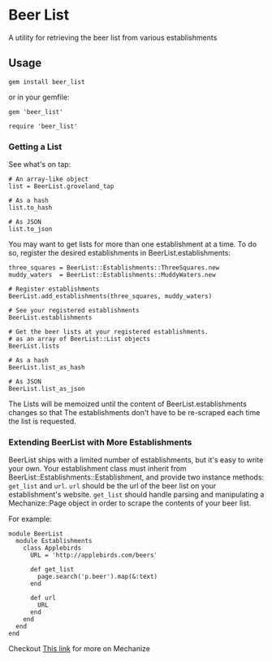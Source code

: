 # Beer List

A utility for retrieving the beer list from various establishments

## Usage

`gem install beer_list`

or in your gemfile:

`gem 'beer_list'`


`require 'beer_list'`

### Getting a List

See what's on tap:

```
# An array-like object
list = BeerList.groveland_tap

# As a hash
list.to_hash

# As JSON
list.to_json
```

You may want to get lists for more than one establishment at a time. To do so, register
the desired establishments in BeerList.establishments:

```
three_squares = BeerList::Establishments::ThreeSquares.new
muddy_waters  = BeerList::Establishments::MuddyWaters.new

# Register establishments
BeerList.add_establishments(three_squares, muddy_waters)

# See your registered establishments
BeerList.establishments

# Get the beer lists at your registered establishments.
# as an array of BeerList::List objects
BeerList.lists

# As a hash
BeerList.list_as_hash

# As JSON
BeerList.list_as_json
```

The Lists will be memoized until the content of BeerList.establishments changes so that
The establishments don't have to be re-scraped each time the list is requested.

### Extending BeerList with More Establishments

BeerList ships with a limited number of establishments, but it's easy to write your own.
Your establishment class must inherit from BeerList::Establishments::Establishment,
and provide two instance methods: `get_list` and `url`. `url` should be the url of the beer list on your establishment's website. `get_list` should handle parsing and 
manipulating a Mechanize::Page object in order to scrape the contents of your beer list.

For example:

```
module BeerList
  module Establishments
    class Applebirds
      URL = 'http://applebirds.com/beers'

      def get_list
        page.search('p.beer').map(&:text)
      end

      def url
        URL
      end
    end
  end
end
```

Checkout [This link](http://mechanize.rubyforge.org/) for more on Mechanize
